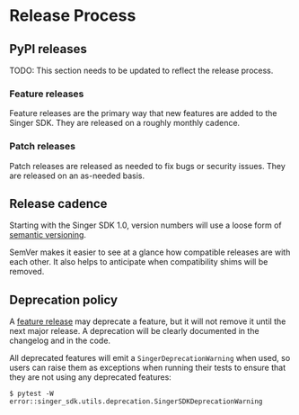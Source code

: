 # Release Process

## PyPI releases

TODO: This section needs to be updated to reflect the release process.

### Feature releases

Feature releases are the primary way that new features are added to the Singer SDK. They are released on a roughly monthly cadence.

### Patch releases

Patch releases are released as needed to fix bugs or security issues. They are released on an as-needed basis.

## Release cadence

Starting with the Singer SDK 1.0, version numbers will use a loose form of [semantic versioning](https://semver.org/).

SemVer makes it easier to see at a glance how compatible releases are with each other. It also helps to anticipate when compatibility shims will be removed.

## Deprecation policy

A [feature release](#feature-releases) may deprecate a feature, but it will not remove it until the next major release. A deprecation will be clearly documented in the changelog and in the code.

All deprecated features will emit a `SingerDeprecationWarning` when used, so users can raise them as exceptions when running their tests to ensure that they are not using any deprecated features:

```console
$ pytest -W error::singer_sdk.utils.deprecation.SingerSDKDeprecationWarning
```
